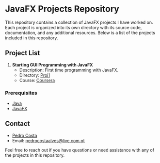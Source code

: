# JavaFX Projects Repository

This repository contains a collection of JavaFX projects I have worked on. Each project is organized into its own directory with its source code, documentation, and any additional resources. Below is a list of the projects included in this repository.

## Project List

1. **Starting GUI Programming with JavaFX**
   - Description: First time programming with JavaFX.
   - Directory: [Proj1](./Proj1)
   - Course: [Coursera](https://www.coursera.org/projects/gui-programming-javafx)

### Prerequisites

- [Java](https://www.oracle.com/java/technologies/downloads/)
- [JavaFX](https://openjfx.io/)

## Contact

- [Pedro Costa](https://github.com/Pedro-Costa123)
- Email: pedrocostaalves@live.com.pt

Feel free to reach out if you have questions or need assistance with any of the projects in this repository.
